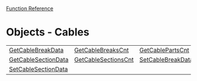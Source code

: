 [Function Reference](../README.md)

# Objects - Cables
| | | |
|---|---|---|
| [GetCableBreakData](../Functions/GetCableBreakData.md) | [GetCableBreaksCnt](../Functions/GetCableBreaksCnt.md) | [GetCablePartsCnt](../Functions/GetCablePartsCnt.md) |
| [GetCableSectionData](../Functions/GetCableSectionData.md) | [GetCableSectionsCnt](../Functions/GetCableSectionsCnt.md) | [SetCableBreakData](../Functions/SetCableBreakData.md) |
| [SetCableSectionData](../Functions/SetCableSectionData.md) 

